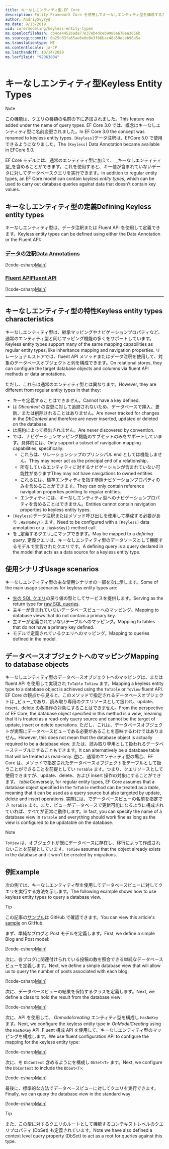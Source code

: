 ```yaml
---
title: キーなしエンティティ型-EF Core
description: Entity Framework Core を使用してキーなしエンティティ型を構成する方法
author: AndriySvyryd
ms.date: 9/13/2019
uid: core/modeling/keyless-entity-types
ms.openlocfilehash: cb4ce44526ada77e37eb4dceb9986a670ea3656b
ms.sourcegitcommit: 0a25c03fa65ae6e0e0e3f66bac48d59eceb96a5a
ms.translationtype: MT
ms.contentlocale: ja-JP
ms.lasthandoff: 10/14/2020
ms.locfileid: "92063804"
---
```

# <a name="keyless-entity-types"></a><span data-ttu-id="5a5fc-103">キーなしエンティティ型</span><span class="sxs-lookup"><span data-stu-id="5a5fc-103">Keyless Entity Types</span></span>

> [!NOTE]
> <span data-ttu-id="5a5fc-104">この機能は、クエリの種類の名前の下に追加されました。</span><span class="sxs-lookup"><span data-stu-id="5a5fc-104">This feature was added under the name of query types.</span></span> <span data-ttu-id="5a5fc-105">EF Core 3.0 では、概念はキーなしエンティティ型に名前変更されました。</span><span class="sxs-lookup"><span data-stu-id="5a5fc-105">In EF Core 3.0 the concept was renamed to keyless entity types.</span></span> <span data-ttu-id="5a5fc-106">`[Keyless]`データ注釈は、EFCore 5.0 で使用できるようになりました。</span><span class="sxs-lookup"><span data-stu-id="5a5fc-106">The `[Keyless]` Data Annotation became available in EFCore 5.0.</span></span>

<span data-ttu-id="5a5fc-107">EF Core モデルには、通常のエンティティ型に加えて、 _キーなしエンティティ型_を含めることができます。これを使用すると、キー値が含まれていないデータに対してデータベースクエリを実行できます。</span><span class="sxs-lookup"><span data-stu-id="5a5fc-107">In addition to regular entity types, an EF Core model can contain _keyless entity types_, which can be used to carry out database queries against data that doesn't contain key values.</span></span>

## <a name="defining-keyless-entity-types"></a><span data-ttu-id="5a5fc-108">キーなしエンティティ型の定義</span><span class="sxs-lookup"><span data-stu-id="5a5fc-108">Defining Keyless entity types</span></span>

<span data-ttu-id="5a5fc-109">キーなしエンティティ型は、データ注釈または Fluent API を使用して定義できます。</span><span class="sxs-lookup"><span data-stu-id="5a5fc-109">Keyless entity types can be defined using either the Data Annotation or the Fluent API:</span></span>

### <a name="data-annotations"></a>[<span data-ttu-id="5a5fc-110">データの注釈</span><span class="sxs-lookup"><span data-stu-id="5a5fc-110">Data Annotations</span></span>](#tab/data-annotations)

[!code-csharp[Main](../../../samples/core/Modeling/DataAnnotations/Keyless.cs?Name=Keyless&highlight=1)]

### <a name="fluent-api"></a>[<span data-ttu-id="5a5fc-111">Fluent API</span><span class="sxs-lookup"><span data-stu-id="5a5fc-111">Fluent API</span></span>](#tab/fluent-api)

[!code-csharp[Main](../../../samples/core/Modeling/FluentAPI/Keyless.cs?Name=Keyless&highlight=4)]

***

## <a name="keyless-entity-types-characteristics"></a><span data-ttu-id="5a5fc-112">キーなしエンティティ型の特性</span><span class="sxs-lookup"><span data-stu-id="5a5fc-112">Keyless entity types characteristics</span></span>

<span data-ttu-id="5a5fc-113">キーなしエンティティ型は、継承マッピングやナビゲーションプロパティなど、通常のエンティティ型と同じマッピング機能の多くをサポートしています。</span><span class="sxs-lookup"><span data-stu-id="5a5fc-113">Keyless entity types support many of the same mapping capabilities as regular entity types, like inheritance mapping and navigation properties.</span></span> <span data-ttu-id="5a5fc-114">リレーショナルストアでは、fluent API メソッドまたはデータ注釈を使用して、対象のデータベースオブジェクトと列を構成できます。</span><span class="sxs-lookup"><span data-stu-id="5a5fc-114">On relational stores, they can configure the target database objects and columns via fluent API methods or data annotations.</span></span>

<span data-ttu-id="5a5fc-115">ただし、これらは通常のエンティティ型とは異なります。</span><span class="sxs-lookup"><span data-stu-id="5a5fc-115">However, they are different from regular entity types in that they:</span></span>

- <span data-ttu-id="5a5fc-116">キーを定義することはできません。</span><span class="sxs-lookup"><span data-stu-id="5a5fc-116">Cannot have a key defined.</span></span>
- <span data-ttu-id="5a5fc-117">は _Dbcontext_ の変更に対して追跡されないため、データベースで挿入、更新、または削除されることはありません。</span><span class="sxs-lookup"><span data-stu-id="5a5fc-117">Are never tracked for changes in the _DbContext_ and therefore are never inserted, updated or deleted on the database.</span></span>
- <span data-ttu-id="5a5fc-118">は規約によって検出されません。</span><span class="sxs-lookup"><span data-stu-id="5a5fc-118">Are never discovered by convention.</span></span>
- <span data-ttu-id="5a5fc-119">では、ナビゲーションマッピング機能のサブセットのみをサポートしています。具体的には、</span><span class="sxs-lookup"><span data-stu-id="5a5fc-119">Only support a subset of navigation mapping capabilities, specifically:</span></span>
  - <span data-ttu-id="5a5fc-120">これらは、リレーションシップのプリンシパル end としては機能しません。</span><span class="sxs-lookup"><span data-stu-id="5a5fc-120">They may never act as the principal end of a relationship.</span></span>
  - <span data-ttu-id="5a5fc-121">所有しているエンティティに対するナビゲーションが含まれていない可能性があります</span><span class="sxs-lookup"><span data-stu-id="5a5fc-121">They may not have navigations to owned entities</span></span>
  - <span data-ttu-id="5a5fc-122">これらには、標準エンティティを指す参照ナビゲーションプロパティのみを含めることができます。</span><span class="sxs-lookup"><span data-stu-id="5a5fc-122">They can only contain reference navigation properties pointing to regular entities.</span></span>
  - <span data-ttu-id="5a5fc-123">エンティティには、キーなしエンティティ型へのナビゲーションプロパティを含めることはできません。</span><span class="sxs-lookup"><span data-stu-id="5a5fc-123">Entities cannot contain navigation properties to keyless entity types.</span></span>
- <span data-ttu-id="5a5fc-124">`[Keyless]`データ注釈またはメソッド呼び出しを使用して構成する必要があり `.HasNoKey()` ます。</span><span class="sxs-lookup"><span data-stu-id="5a5fc-124">Need to be configured with a `[Keyless]` data annotation or a `.HasNoKey()` method call.</span></span>
- <span data-ttu-id="5a5fc-125">を _定義するクエリ_にマップできます。</span><span class="sxs-lookup"><span data-stu-id="5a5fc-125">May be mapped to a _defining query_.</span></span> <span data-ttu-id="5a5fc-126">定義クエリは、キーなしエンティティ型のデータソースとして機能するモデルで宣言されたクエリです。</span><span class="sxs-lookup"><span data-stu-id="5a5fc-126">A defining query is a query declared in the model that acts as a data source for a keyless entity type.</span></span>

## <a name="usage-scenarios"></a><span data-ttu-id="5a5fc-127">使用シナリオ</span><span class="sxs-lookup"><span data-stu-id="5a5fc-127">Usage scenarios</span></span>

<span data-ttu-id="5a5fc-128">キーなしエンティティ型の主な使用シナリオの一部を次に示します。</span><span class="sxs-lookup"><span data-stu-id="5a5fc-128">Some of the main usage scenarios for keyless entity types are:</span></span>

- <span data-ttu-id="5a5fc-129">[生の SQL クエリ](xref:core/querying/raw-sql)の戻り値の型としてサービスを提供します。</span><span class="sxs-lookup"><span data-stu-id="5a5fc-129">Serving as the return type for [raw SQL queries](xref:core/querying/raw-sql).</span></span>
- <span data-ttu-id="5a5fc-130">主キーが含まれていないデータベースビューへのマッピング。</span><span class="sxs-lookup"><span data-stu-id="5a5fc-130">Mapping to database views that do not contain a primary key.</span></span>
- <span data-ttu-id="5a5fc-131">主キーが定義されていないテーブルへのマッピング。</span><span class="sxs-lookup"><span data-stu-id="5a5fc-131">Mapping to tables that do not have a primary key defined.</span></span>
- <span data-ttu-id="5a5fc-132">モデルで定義されているクエリへのマッピング。</span><span class="sxs-lookup"><span data-stu-id="5a5fc-132">Mapping to queries defined in the model.</span></span>

## <a name="mapping-to-database-objects"></a><span data-ttu-id="5a5fc-133">データベースオブジェクトへのマッピング</span><span class="sxs-lookup"><span data-stu-id="5a5fc-133">Mapping to database objects</span></span>

<span data-ttu-id="5a5fc-134">キーなしエンティティ型のデータベースオブジェクトへのマッピングは、または fluent API を使用して実現され `ToTable` `ToView` ます。</span><span class="sxs-lookup"><span data-stu-id="5a5fc-134">Mapping a keyless entity type to a database object is achieved using the `ToTable` or `ToView` fluent API.</span></span> <span data-ttu-id="5a5fc-135">EF Core の観点から見ると、このメソッドで指定されるデータベースオブジェクトは _ビュー_であり、読み取り専用のクエリソースとして扱われ、update、insert、delete の各操作の対象にすることはできません。</span><span class="sxs-lookup"><span data-stu-id="5a5fc-135">From the perspective of EF Core, the database object specified in this method is a _view_, meaning that it is treated as a read-only query source and cannot be the target of update, insert or delete operations.</span></span> <span data-ttu-id="5a5fc-136">ただし、これは、データベースオブジェクトが実際にデータベースビューである必要があることを意味するわけではありません。</span><span class="sxs-lookup"><span data-stu-id="5a5fc-136">However, this does not mean that the database object is actually required to be a database view.</span></span> <span data-ttu-id="5a5fc-137">または、読み取り専用として扱われるデータベーステーブルにすることもできます。</span><span class="sxs-lookup"><span data-stu-id="5a5fc-137">It can alternatively be a database table that will be treated as read-only.</span></span> <span data-ttu-id="5a5fc-138">逆に、通常のエンティティ型の場合、EF Core は、メソッドで指定されたデータベースオブジェクトをテーブルとして扱うことができることを前提としてい `ToTable` ます。つまり、クエリソースとして使用できますが、update、delete、および insert 操作の対象にすることができます。 _table_</span><span class="sxs-lookup"><span data-stu-id="5a5fc-138">Conversely, for regular entity types, EF Core assumes that a database object specified in the `ToTable` method can be treated as a _table_, meaning that it can be used as a query source but also targeted by update, delete and insert operations.</span></span> <span data-ttu-id="5a5fc-139">実際には、でデータベースビューの名前を指定でき `ToTable` ます。また、ビューがデータベースで更新可能になるように構成されていれば、すべてが正常に動作します。</span><span class="sxs-lookup"><span data-stu-id="5a5fc-139">In fact, you can specify the name of a database view in `ToTable` and everything should work fine as long as the view is configured to be updatable on the database.</span></span>

> [!NOTE]
> <span data-ttu-id="5a5fc-140">`ToView` は、オブジェクトが既にデータベースに存在し、移行によって作成されないことを前提としています。</span><span class="sxs-lookup"><span data-stu-id="5a5fc-140">`ToView` assumes that the object already exists in the database and it won't be created by migrations.</span></span>

## <a name="example"></a><span data-ttu-id="5a5fc-141">例</span><span class="sxs-lookup"><span data-stu-id="5a5fc-141">Example</span></span>

<span data-ttu-id="5a5fc-142">次の例では、キーなしエンティティ型を使用してデータベースビューに対してクエリを実行する方法を示します。</span><span class="sxs-lookup"><span data-stu-id="5a5fc-142">The following example shows how to use keyless entity types to query a database view.</span></span>

> [!TIP]
> <span data-ttu-id="5a5fc-143">この記事の[サンプル](https://github.com/dotnet/EntityFramework.Docs/tree/master/samples/core/KeylessEntityTypes)は GitHub で確認できます。</span><span class="sxs-lookup"><span data-stu-id="5a5fc-143">You can view this article's [sample](https://github.com/dotnet/EntityFramework.Docs/tree/master/samples/core/KeylessEntityTypes) on GitHub.</span></span>

<span data-ttu-id="5a5fc-144">まず、単純なブログと Post モデルを定義します。</span><span class="sxs-lookup"><span data-stu-id="5a5fc-144">First, we define a simple Blog and Post model:</span></span>

[!code-csharp[Main](../../../samples/core/KeylessEntityTypes/Program.cs#Entities)]

<span data-ttu-id="5a5fc-145">次に、各ブログに関連付けられている投稿の数を照会できる単純なデータベースビューを定義します。</span><span class="sxs-lookup"><span data-stu-id="5a5fc-145">Next, we define a simple database view that will allow us to query the number of posts associated with each blog:</span></span>

[!code-csharp[Main](../../../samples/core/KeylessEntityTypes/Program.cs#View)]

<span data-ttu-id="5a5fc-146">次に、データベースビューの結果を保持するクラスを定義します。</span><span class="sxs-lookup"><span data-stu-id="5a5fc-146">Next, we define a class to hold the result from the database view:</span></span>

[!code-csharp[Main](../../../samples/core/KeylessEntityTypes/Program.cs#KeylessEntityType)]

<span data-ttu-id="5a5fc-147">次に、API を使用して、 _Onmodelcreating_ エンティティ型を構成し `HasNoKey` ます。</span><span class="sxs-lookup"><span data-stu-id="5a5fc-147">Next, we configure the keyless entity type in _OnModelCreating_ using the `HasNoKey` API.</span></span>
<span data-ttu-id="5a5fc-148">Fluent 構成 API を使用して、キーなしエンティティ型のマッピングを構成します。</span><span class="sxs-lookup"><span data-stu-id="5a5fc-148">We use fluent configuration API to configure the mapping for the keyless entity type:</span></span>

[!code-csharp[Main](../../../samples/core/KeylessEntityTypes/Program.cs#Configuration)]

<span data-ttu-id="5a5fc-149">次に、を `DbContext` 含めるようにを構成し `DbSet<T>` ます。</span><span class="sxs-lookup"><span data-stu-id="5a5fc-149">Next, we configure the `DbContext` to include the `DbSet<T>`:</span></span>

[!code-csharp[Main](../../../samples/core/KeylessEntityTypes/Program.cs#DbSet)]

<span data-ttu-id="5a5fc-150">最後に、標準的な方法でデータベースビューに対してクエリを実行できます。</span><span class="sxs-lookup"><span data-stu-id="5a5fc-150">Finally, we can query the database view in the standard way:</span></span>

[!code-csharp[Main](../../../samples/core/KeylessEntityTypes/Program.cs#Query)]

> [!TIP]
> <span data-ttu-id="5a5fc-151">また、この型に対するクエリのルートとして機能するコンテキストレベルのクエリプロパティ (DbSet) も定義されています。</span><span class="sxs-lookup"><span data-stu-id="5a5fc-151">Note we have also defined a context level query property (DbSet) to act as a root for queries against this type.</span></span>
